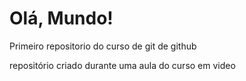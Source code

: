 # Olá, Mundo!
 Primeiro repositorio do curso de git de github

 repositório criado durante uma aula do curso em video
